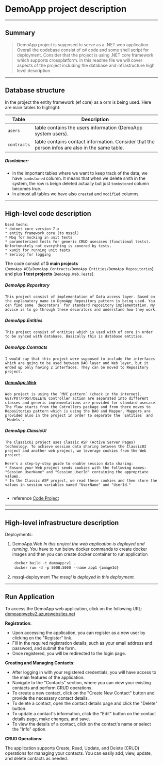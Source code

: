# DemoApp project description

---

## Summary
> DemoApp project is supposed to serve as a .NET web application.
Overall the codebase consist of c# code and some shell script for deployment.
 Consider that the project is using .NET core framework which supports crossplatform. In this readme file we will cover aspects of the project including the database and infrastructure high level description

---

## Database structure
In the project the entity framework (ef core) as a orm is being used.
Here are main tables to highlight:

| Table | Description |
| ------ | ------ |
| `users` | table contains the users information (DemoApp system users).  
| `contracts` | table contains contact information. Consider that the person infos are also in the same table. |


##### Disclaimer:
* In the important tables where we want to keep track of the data, we have `tombstoned` column. It means that when we delete smth in the system, the row is beign deleted actually but just `tombstoned` column becomes true.
* In almost all tables we have also `created` and `modified` columns

---

## High-level code description

```
Used techs:
* dotnet core version 7.x
* entity framework core (to mssql)
* Moq for mocking in unit tests
* parameterized tests for generic CRUD usecases (functional tests). Unfortunately not everything is covered by tests.
* xunit for running unit tests
* Serilog for logging
```

The code consist of **5 main projects** (`DemoApp.WEB/DemoApp.Contracts/DemoApp.Entities/DemoApp.Repositories`) and plus **1 test projects** (`DemoApp.Web.Tests`).

##### DemoApp.Repository
```
This project consist of implementation of Data access layer. Based on the explanatory name in DemoApp Repository pattern is being used. You can find some `decorators` for standard repository implementation. My advice is to go through these decorators and understand how they work.
```
##### DemoApp.Entities
```
This project consist of entities which is used with ef core in order to be synced with database. Basically this is database entities.
```
##### DemoApp.Contracts
```
I would say that this project were supposed to include the interfaces which are going to be used between DAO layer and Web layer, but it ended up only having 2 interfaces. They can be moved to Repository project.
```
##### [DemoApp.Web](https://demoappwebv2.azurewebsites.net/)
```
Web project is using the `MVC pattern` (check in the internet). GET/PUT/POST/DELETE Controller action are separated into different classes and generic implementations are provided for standard usecase.
The flow starts from the Cotrollers package and from there moves to Repositories pattern which is using the DAO and Mapper. Mappers are provided also in the project in order to separate the `Entities` and `Models`.

```
##### DemoApp.ClassicUI
```
The ClassicUI project uses Classic ASP (Active Server Pages) technology. To achieve session data sharing between the ClassicUI project and another web project, we leverage cookies from the Web project.

Here's a step-by-step guide to enable session data sharing:
* Ensure your Web project sends cookies with the following names: "Session_UserName" and "Session_UserId" containing the appropriate values.
* In the Classic ASP project, we read these cookies and then store the values in session variables named "UserName" and "UserId."
 

```
 * reference [Code Project ](https://www.codeproject.com/Articles/30723/Handle-session-variable-problems-between-classic-A)
---


---

## High-level infrastructure description

Deployments: 
1. DemoApp.Web
*In this project the web application is deployed and running.*
You have to run below docker commands to create docker images and then you can create docker container to run application

   ```dockerfile
    docker build -t demoapp:v1 .
    docker run -d -p 5000:5000 --name app1 {imageId}
    ```


2. mssql-deployment
*The mssql is deployed in this deployment.*

---
## Run Application
To access the DemoApp web application, click on the following URL: 
[demoappwebv2.azurewebsites.net](https://demoappwebv2.azurewebsites.net/)

**Registration:**
* Upon accessing the application, you can register as a new user by clicking on the "Register" link.
* Fill in the required registration details, such as your email address and password, and submit the form.
* Once registered, you will be redirected to the login page.

**Creating and Managing Contacts:**
* After logging in with your registered credentials, you will have access to the main features of the application.
* Navigate to the "Contacts" section, where you can view your existing contacts and perform CRUD operations.
* To create a new contact, click on the "Create New Contact" button and provide the necessary contact details.
* To delete a contact, open the contact details page and click the "Delete" button.
* To update a contact's information, click the "Edit" button on the contact details page, make changes, and save.
* To view the details of a contact, click on the contact's name or select the "Info" option.


**CRUD Operations:**

The application supports Create, Read, Update, and Delete (CRUD) operations for managing your contacts. You can easily add, view, update, and delete contacts as needed.